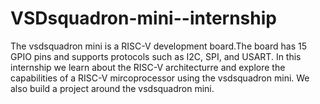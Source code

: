 # VSDsquadron-mini--internship
The vsdsquadron mini is a RISC-V development board.The board has 15 GPIO pins and supports protocols such as I2C, SPI, and USART. In this internship we learn about the RISC-V architecturre and explore the capabilities of a RISC-V mircoprocessor using the vsdsquadron mini. We also build a project around the vsdsquadron mini.
